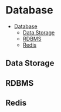 # Database

- [Database](#database)
  - [Data Storage](#data-storage)
  - [RDBMS](#rdbms)
  - [Redis](#redis)

## Data Storage

## RDBMS

## Redis